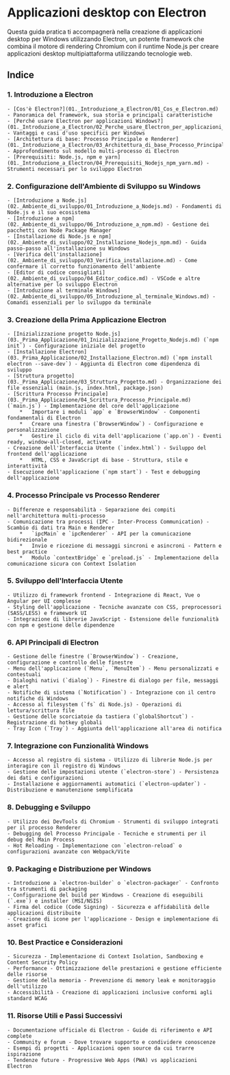 # Applicazioni desktop con Electron

Questa guida pratica ti accompagnerà nella creazione di applicazioni desktop per Windows utilizzando Electron, un potente framework che combina il motore di rendering Chromium con il runtime Node.js per creare applicazioni desktop multipiattaforma utilizzando tecnologie web.

## Indice

### 1. Introduzione a Electron
    - [Cos'è Electron?](01._Introduzione_a_Electron/01_Cos_e_Electron.md) - Panoramica del framework, sua storia e principali caratteristiche
    - [Perché usare Electron per applicazioni Windows?](01._Introduzione_a_Electron/02_Perche_usare_Electron_per_applicazioni_Windows.md) - Vantaggi e casi d'uso specifici per Windows
    - [Architettura di base: Processo Principale e Renderer](01._Introduzione_a_Electron/03_Architettura_di_base_Processo_Principale_e_Renderer.md) - Approfondimento sul modello multi-processo di Electron
    - [Prerequisiti: Node.js, npm e yarn](01._Introduzione_a_Electron/04_Prerequisiti_Nodejs_npm_yarn.md) - Strumenti necessari per lo sviluppo Electron

### 2. Configurazione dell'Ambiente di Sviluppo su Windows
    - [Introduzione a Node.js](02._Ambiente_di_sviluppo/01_Introduzione_a_Nodejs.md) - Fondamenti di Node.js e il suo ecosistema
    - [Introduzione a npm](02._Ambiente_di_sviluppo/06_Introduzione_a_npm.md) - Gestione dei pacchetti con Node Package Manager
    - [Installazione di Node.js e npm](02._Ambiente_di_sviluppo/02_Installazione_Nodejs_npm.md) - Guida passo-passo all'installazione su Windows
    - [Verifica dell'installazione](02._Ambiente_di_sviluppo/03_Verifica_installazione.md) - Come confermare il corretto funzionamento dell'ambiente
    - [Editor di codice consigliati](02._Ambiente_di_sviluppo/04_Editor_codice.md) - VSCode e altre alternative per lo sviluppo Electron
    - [Introduzione al terminale Windows](02._Ambiente_di_sviluppo/05_Introduzione_al_terminale_Windows.md) - Comandi essenziali per lo sviluppo da terminale

### 3. Creazione della Prima Applicazione Electron
    - [Inizializzazione progetto Node.js](03._Prima_Applicazione/01_Inizializzazione_Progetto_Nodejs.md) (`npm init`) - Configurazione iniziale del progetto
    - [Installazione Electron](03._Prima_Applicazione/02_Installazione_Electron.md) (`npm install electron --save-dev`) - Aggiunta di Electron come dipendenza di sviluppo
    - [Struttura progetto](03._Prima_Applicazione/03_Struttura_Progetto.md) - Organizzazione dei file essenziali (main.js, index.html, package.json)
    - [Scrittura Processo Principale](03._Prima_Applicazione/04_Scrittura_Processo_Principale.md) (`main.js`) - Implementazione del core dell'applicazione
        *   Importare i moduli `app` e `BrowserWindow` - Componenti fondamentali di Electron
        *   Creare una finestra (`BrowserWindow`) - Configurazione e personalizzazione
        *   Gestire il ciclo di vita dell'applicazione (`app.on`) - Eventi ready, window-all-closed, activate
    - Creazione dell'Interfaccia Utente (`index.html`) - Sviluppo del frontend dell'applicazione
        *   HTML, CSS e JavaScript di base - Struttura, stile e interattività
    - Esecuzione dell'applicazione (`npm start`) - Test e debugging dell'applicazione

### 4. Processo Principale vs Processo Renderer 
    - Differenze e responsabilità - Separazione dei compiti nell'architettura multi-processo
    - Comunicazione tra processi (IPC - Inter-Process Communication) - Scambio di dati tra Main e Renderer
        *   `ipcMain` e `ipcRenderer` - API per la comunicazione bidirezionale
        *   Invio e ricezione di messaggi sincroni e asincroni - Pattern e best practice
        *   Modulo `contextBridge` e `preload.js` - Implementazione della comunicazione sicura con Context Isolation

### 5. Sviluppo dell'Interfaccia Utente
    - Utilizzo di framework frontend - Integrazione di React, Vue o Angular per UI complesse
    - Styling dell'applicazione - Tecniche avanzate con CSS, preprocessori (SASS/LESS) e framework UI
    - Integrazione di librerie JavaScript - Estensione delle funzionalità con npm e gestione delle dipendenze

### 6. API Principali di Electron 
    - Gestione delle finestre (`BrowserWindow`) - Creazione, configurazione e controllo delle finestre
    - Menu dell'applicazione (`Menu`, `MenuItem`) - Menu personalizzati e contestuali
    - Dialoghi nativi (`dialog`) - Finestre di dialogo per file, messaggi e alert
    - Notifiche di sistema (`Notification`) - Integrazione con il centro notifiche di Windows
    - Accesso al filesystem (`fs` di Node.js) - Operazioni di lettura/scrittura file
    - Gestione delle scorciatoie da tastiera (`globalShortcut`) - Registrazione di hotkey globali
    - Tray Icon (`Tray`) - Aggiunta dell'applicazione all'area di notifica

### 7.  Integrazione con Funzionalità Windows
    - Accesso al registro di sistema - Utilizzo di librerie Node.js per interagire con il registro di Windows
    - Gestione delle impostazioni utente (`electron-store`) - Persistenza dei dati e configurazioni
    - Installazione e aggiornamenti automatici (`electron-updater`) - Distribuzione e manutenzione semplificata

### 8. Debugging e Sviluppo
    - Utilizzo dei DevTools di Chromium - Strumenti di sviluppo integrati per il processo Renderer
    - Debugging del Processo Principale - Tecniche e strumenti per il debug del Main Process
    - Hot Reloading - Implementazione con `electron-reload` o configurazioni avanzate con Webpack/Vite

### 9. Packaging e Distribuzione per Windows
    - Introduzione a `electron-builder` o `electron-packager` - Confronto tra strumenti di packaging
    - Configurazione del build per Windows - Creazione di eseguibili (`.exe`) e installer (MSI/NSIS)
    - Firma del codice (Code Signing) - Sicurezza e affidabilità delle applicazioni distribuite
    - Creazione di icone per l'applicazione - Design e implementazione di asset grafici

### 10. Best Practice e Considerazioni
    - Sicurezza - Implementazione di Context Isolation, Sandboxing e Content Security Policy
    - Performance - Ottimizzazione delle prestazioni e gestione efficiente delle risorse
    - Gestione della memoria - Prevenzione di memory leak e monitoraggio dell'utilizzo
    - Accessibilità - Creazione di applicazioni inclusive conformi agli standard WCAG

### 11. Risorse Utili e Passi Successivi
    - Documentazione ufficiale di Electron - Guide di riferimento e API complete
    - Community e forum - Dove trovare supporto e condividere conoscenze
    - Esempi di progetti - Applicazioni open source da cui trarre ispirazione
    - Tendenze future - Progressive Web Apps (PWA) vs applicazioni Electron
